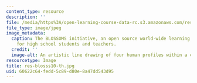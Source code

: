 ```yaml
---
content_type: resource
description: ''
file: /media/https%3A/open-learning-course-data-rc.s3.amazonaws.com/res-bloss-blended-learning-open-source-science-or-math-studies-blossoms-spring-2010/60622c64fedd5c89d80e8a47dd543d95_res-blosss10-th.jpg
file_type: image/jpeg
image_metadata:
  caption: The BLOSSOMS initiative, an open source world-wide learning initiative
    for high school students and teachers.
  credit: ''
  image-alt: An artistic line drawing of four human profiles within a circle.
resourcetype: Image
title: res-blosss10-th.jpg
uid: 60622c64-fedd-5c89-d80e-8a47dd543d95
---
```

